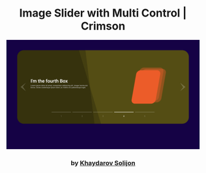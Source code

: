 <div align="center">

# Image Slider with Multi Control | Crimson

<img src="admin/base.png">

### by <a href="https://github.com/solijon-haydarov">Khaydarov Solijon</a>

</div>